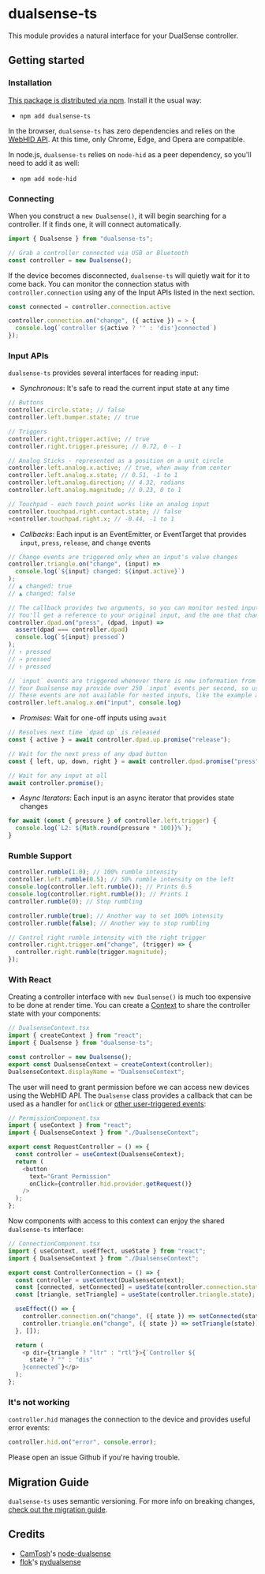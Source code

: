 # dualsense-ts

This module provides a natural interface for your DualSense controller.

## Getting started

### Installation

[This package is distributed via npm](https://npmjs.org/package.dualsense-ts). Install it the usual way:

- `npm add dualsense-ts`

In the browser, `dualsense-ts` has zero dependencies and relies on the [WebHID API](https://developer.mozilla.org/en-US/docs/Web/API/WebHID_API). At this time, only Chrome, Edge, and Opera are compatible.

In node.js, `dualsense-ts` relies on `node-hid` as a peer dependency, so you'll need to add it as well:

- `npm add node-hid`

### Connecting

When you construct a `new Dualsense()`, it will begin searching for a controller. If it finds one, it will connect automatically.

```typescript
import { Dualsense } from "dualsense-ts";

// Grab a controller connected via USB or Bluetooth
const controller = new Dualsense();
```

If the device becomes disconnected, `dualsense-ts` will quietly wait for it to come back. You can monitor the connection status with `controller.connection` using any of the Input APIs listed in the next section.

```typescript
const connected = controller.connection.active

controller.connection.on("change", ({ active }) = > {
  console.log(`controller ${active ? '' : 'dis'}connected`)
});
```

### Input APIs

`dualsense-ts` provides several interfaces for reading input:

- _Synchronous_: It's safe to read the current input state at any time

```typescript
// Buttons
controller.circle.state; // false
controller.left.bumper.state; // true

// Triggers
controller.right.trigger.active; // true
controller.right.trigger.pressure; // 0.72, 0 - 1

// Analog Sticks - represented as a position on a unit circle
controller.left.analog.x.active; // true, when away from center
controller.left.analog.x.state; // 0.51, -1 to 1
controller.left.analog.direction; // 4.32, radians
controller.left.analog.magnitude; // 0.23, 0 to 1

// Touchpad - each touch point works like an analog input
controller.touchpad.right.contact.state; // false
+controller.touchpad.right.x; // -0.44, -1 to 1
```

- _Callbacks_: Each input is an EventEmitter, or EventTarget that provides `input`, `press`, `release`, and `change` events

```typescript
// Change events are triggered only when an input's value changes
controller.triangle.on("change", (input) =>
  console.log(`${input} changed: ${input.active}`)
);
// ▲ changed: true
// ▲ changed: false

// The callback provides two arguments, so you can monitor nested inputs
// You'll get a reference to your original input, and the one that changed
controller.dpad.on("press", (dpad, input) =>
  assert(dpad === controller.dpad)
  console.log(`${input} pressed`)
);
// ↑ pressed
// → pressed
// ↑ pressed

// `input` events are triggered whenever there is new information from the controller
// Your Dualsense may provide over 250 `input` events per second, so use this sparingly
// These events are not available for nested inputs, like the example above
controller.left.analog.x.on("input", console.log)
```

- _Promises_: Wait for one-off inputs using `await`

```typescript
// Resolves next time `dpad up` is released
const { active } = await controller.dpad.up.promise("release");

// Wait for the next press of any dpad button
const { left, up, down, right } = await controller.dpad.promise("press");

// Wait for any input at all
await controller.promise();
```

- _Async Iterators_: Each input is an async iterator that provides state changes

```typescript
for await (const { pressure } of controller.left.trigger) {
  console.log(`L2: ${Math.round(pressure * 100)}%`);
}
```

### Rumble Support

```typescript
controller.rumble(1.0); // 100% rumble intensity
controller.left.rumble(0.5); // 50% rumble intensity on the left
console.log(controller.left.rumble()); // Prints 0.5
console.log(controller.right.rumble()); // Prints 1
controller.rumble(0); // Stop rumbling

controller.rumble(true); // Another way to set 100% intensity
controller.rumble(false); // Another way to stop rumbling

// Control right rumble intensity with the right trigger
controller.right.trigger.on("change", (trigger) => {
  controller.right.rumble(trigger.magnitude);
});
```

### With React

Creating a controller interface with `new Dualsense()` is much too expensive to be done at render time. You can create a [Context](https://reactjs.org/docs/context.html) to share the controller state with your components:

```typescript
// DualsenseContext.tsx
import { createContext } from "react";
import { Dualsense } from "dualsense-ts";

const controller = new Dualsense();
export const DualsenseContext = createContext(controller);
DualsenseContext.displayName = "DualsenseContext";
```

The user will need to grant permission before we can access new devices using the WebHID API. The `Dualsense` class provides a callback that can be used as a handler for `onClick` or [other user-triggered events](https://developer.mozilla.org/en-US/docs/Web/Security/User_activation):

```typescript
// PermissionComponent.tsx
import { useContext } from "react";
import { DualsenseContext } from "./DualsenseContext";

export const RequestController = () => {
  const controller = useContext(DualsenseContext);
  return (
    <button
      text="Grant Permission"
      onClick={controller.hid.provider.getRequest()}
    />
  );
};
```

Now components with access to this context can enjoy the shared `dualsense-ts` interface:

```typescript
// ConnectionComponent.tsx
import { useContext, useEffect, useState } from "react";
import { DualsenseContext } from "./DualsenseContext";

export const ControllerConnection = () => {
  const controller = useContext(DualsenseContext);
  const [connected, setConnected] = useState(controller.connection.state);
  const [triangle, setTriangle] = useState(controller.triangle.state);

  useEffect(() => {
    controller.connection.on("change", ({ state }) => setConnected(state));
    controller.triangle.on("change", ({ state }) => setTriangle(state));
  }, []);

  return (
    <p dir={triangle ? "ltr" : "rtl"}>{`Controller ${
      state ? "" : "dis"
    }connected`}</p>
  );
};
```

### It's not working

`controller.hid` manages the connection to the device and provides useful error events:

```typescript
controller.hid.on("error", console.error);
```

Please open an issue Github if you're having trouble.

## Migration Guide

`dualsense-ts` uses semantic versioning. For more info on breaking changes, [check out the migration guide](MIGRATION_GUIDE.md).

## Credits

- [CamTosh](https://github.com/CamTosh)'s [node-dualsense](https://github.com/CamTosh/node-dualsense)
- [flok](https://github.com/flok)'s [pydualsense](https://github.com/flok/pydualsense)
